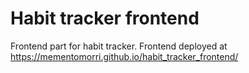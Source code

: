 # Habit tracker frontend
Frontend part for habit tracker.
Frontend deployed at https://mementomorri.github.io/habit_tracker_frontend/
